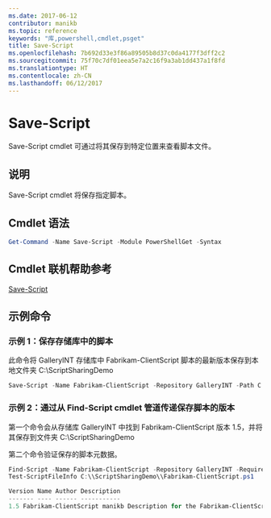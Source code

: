 ```yaml
---
ms.date: 2017-06-12
contributor: manikb
ms.topic: reference
keywords: "库,powershell,cmdlet,psget"
title: Save-Script
ms.openlocfilehash: 7b692d33e3f86a89505b8d37c0da4177f3dff2c2
ms.sourcegitcommit: 75f70c7df01eea5e7a2c16f9a3ab1dd437a1f8fd
ms.translationtype: HT
ms.contentlocale: zh-CN
ms.lasthandoff: 06/12/2017
---
```

<a id="save-script" class="xliff"></a>
# Save-Script

Save-Script cmdlet 可通过将其保存到特定位置来查看脚本文件。

<a id="description" class="xliff"></a>
## 说明

Save-Script cmdlet 将保存指定脚本。

<a id="cmdlet-syntax" class="xliff"></a>
## Cmdlet 语法

```powershell
Get-Command -Name Save-Script -Module PowerShellGet -Syntax
```
<a id="cmdlet-online-help-reference" class="xliff"></a>
## Cmdlet 联机帮助参考

[Save-Script](http://go.microsoft.com/fwlink/?LinkId=619786)

<a id="example-commands" class="xliff"></a>
## 示例命令

<a id="example-1-save-a-script-from-a-repository" class="xliff"></a>
### 示例 1：保存存储库中的脚本
此命令将 GalleryINT 存储库中 Fabrikam-ClientScript 脚本的最新版本保存到本地文件夹 C:\ScriptSharingDemo

```powershell
Save-Script -Name Fabrikam-ClientScript -Repository GalleryINT -Path C:\ScriptSharingDemo
```

<a id="example-2-save-a-version-of-a-script-by-piping-from-the-find-script-cmdlet" class="xliff"></a>
### 示例 2：通过从 Find-Script cmdlet 管道传递保存脚本的版本

第一个命令会从存储库 GalleryINT 中找到 Fabrikam-ClientScript 版本 1.5，并将其保存到文件夹 C:\ScriptSharingDemo

第二个命令验证保存的脚本元数据。

```powershell
Find-Script -Name Fabrikam-ClientScript -Repository GalleryINT -RequiredVersion 1.5 | Save-Script -Path C:\\ScriptSharingDemo
Test-ScriptFileInfo C:\\ScriptSharingDemo\\Fabrikam-ClientScript.ps1

Version Name Author Description
------- ---- ------ -----------
1.5 Fabrikam-ClientScript manikb Description for the Fabrikam-ClientScript script
```

